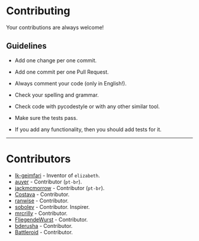 # Contributing

Your contributions are always welcome!

## Guidelines

- Add one change per one commit.

- Add one commit per one Pull Request.

- Always comment your code (only in English!).

- Check your spelling and grammar.

- Check code with pycodestyle or with any other similar tool.

- Make sure the tests pass.

- If you add any functionality, then you should add tests for it.

----------------------------------------------------

# Contributors

- [lk-geimfari](https://github.com/lk-geimfari) - Inventor of `elizabeth`.
- [auyer](https://github.com/auyer) - Contributor (`pt-br`).
- [jackmcmorrow](https://github.com/jackmcmorrow) - Contributor (`pt-br`).
- [Costava](https://github.com/Costava) - Contributor.
- [ranwise](https://github.com/ranwise) - Contributor.
- [sobolev](https://github.com/sobolevn) - Contributor. Inspirer.
- [mrcrilly](https://github.com/mrcrilly) - Contributor.
- [FliegendeWurst](https://github.com/FliegendeWurst) - Contributor.
- [bderusha](https://github.com/bderusha) - Contributor.
- [Battleroid](https://github.com/Battleroid) - Contributor.
